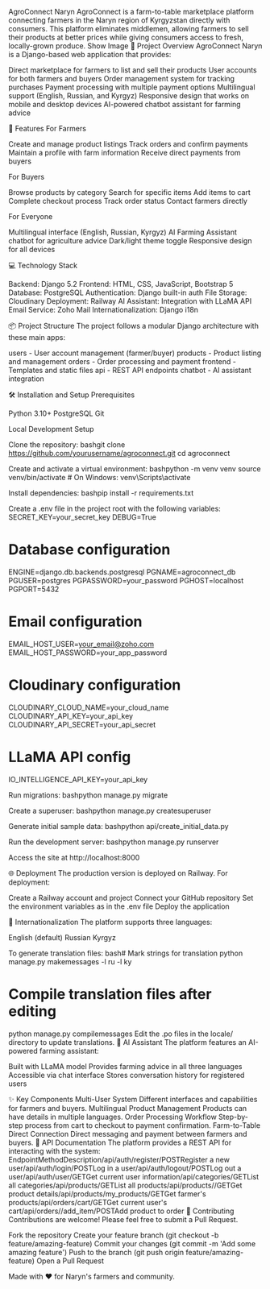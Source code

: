 AgroConnect Naryn
AgroConnect is a farm-to-table marketplace platform connecting farmers in the Naryn region of Kyrgyzstan directly with consumers. This platform eliminates middlemen, allowing farmers to sell their products at better prices while giving consumers access to fresh, locally-grown produce.
Show Image
🌱 Project Overview
AgroConnect Naryn is a Django-based web application that provides:

Direct marketplace for farmers to list and sell their products
User accounts for both farmers and buyers
Order management system for tracking purchases
Payment processing with multiple payment options
Multilingual support (English, Russian, and Kyrgyz)
Responsive design that works on mobile and desktop devices
AI-powered chatbot assistant for farming advice

🚀 Features
For Farmers

Create and manage product listings
Track orders and confirm payments
Maintain a profile with farm information
Receive direct payments from buyers

For Buyers

Browse products by category
Search for specific items
Add items to cart
Complete checkout process
Track order status
Contact farmers directly

For Everyone

Multilingual interface (English, Russian, Kyrgyz)
AI Farming Assistant chatbot for agriculture advice
Dark/light theme toggle
Responsive design for all devices

💻 Technology Stack

Backend: Django 5.2
Frontend: HTML, CSS, JavaScript, Bootstrap 5
Database: PostgreSQL
Authentication: Django built-in auth
File Storage: Cloudinary
Deployment: Railway
AI Assistant: Integration with LLaMA API
Email Service: Zoho Mail
Internationalization: Django i18n

📦 Project Structure
The project follows a modular Django architecture with these main apps:

users - User account management (farmer/buyer)
products - Product listing and management
orders - Order processing and payment
frontend - Templates and static files
api - REST API endpoints
chatbot - AI assistant integration

🛠️ Installation and Setup
Prerequisites

Python 3.10+
PostgreSQL
Git

Local Development Setup

Clone the repository:
bashgit clone https://github.com/yourusername/agroconnect.git
cd agroconnect

Create and activate a virtual environment:
bashpython -m venv venv
source venv/bin/activate  # On Windows: venv\Scripts\activate

Install dependencies:
bashpip install -r requirements.txt

Create a .env file in the project root with the following variables:
SECRET_KEY=your_secret_key
DEBUG=True

# Database configuration
ENGINE=django.db.backends.postgresql
PGNAME=agroconnect_db
PGUSER=postgres
PGPASSWORD=your_password
PGHOST=localhost
PGPORT=5432

# Email configuration
EMAIL_HOST_USER=your_email@zoho.com
EMAIL_HOST_PASSWORD=your_app_password

# Cloudinary configuration
CLOUDINARY_CLOUD_NAME=your_cloud_name
CLOUDINARY_API_KEY=your_api_key
CLOUDINARY_API_SECRET=your_api_secret

# LLaMA API config
IO_INTELLIGENCE_API_KEY=your_api_key

Run migrations:
bashpython manage.py migrate

Create a superuser:
bashpython manage.py createsuperuser

Generate initial sample data:
bashpython api/create_initial_data.py

Run the development server:
bashpython manage.py runserver

Access the site at http://localhost:8000

🌐 Deployment
The production version is deployed on Railway. For deployment:

Create a Railway account and project
Connect your GitHub repository
Set the environment variables as in the .env file
Deploy the application

🔄 Internationalization
The platform supports three languages:

English (default)
Russian
Kyrgyz

To generate translation files:
bash# Mark strings for translation
python manage.py makemessages -l ru -l ky

# Compile translation files after editing
python manage.py compilemessages
Edit the .po files in the locale/ directory to update translations.
🤖 AI Assistant
The platform features an AI-powered farming assistant:

Built with LLaMA model
Provides farming advice in all three languages
Accessible via chat interface
Stores conversation history for registered users

✨ Key Components
Multi-User System
Different interfaces and capabilities for farmers and buyers.
Multilingual Product Management
Products can have details in multiple languages.
Order Processing Workflow
Step-by-step process from cart to checkout to payment confirmation.
Farm-to-Table Direct Connection
Direct messaging and payment between farmers and buyers.
📄 API Documentation
The platform provides a REST API for interacting with the system:
EndpointMethodDescription/api/auth/register/POSTRegister a new user/api/auth/login/POSTLog in a user/api/auth/logout/POSTLog out a user/api/auth/user/GETGet current user information/api/categories/GETList all categories/api/products/GETList all products/api/products/<id>/GETGet product details/api/products/my_products/GETGet farmer's products/api/orders/cart/GETGet current user's cart/api/orders/<id>/add_item/POSTAdd product to order
🤝 Contributing
Contributions are welcome! Please feel free to submit a Pull Request.

Fork the repository
Create your feature branch (git checkout -b feature/amazing-feature)
Commit your changes (git commit -m 'Add some amazing feature')
Push to the branch (git push origin feature/amazing-feature)
Open a Pull Request

Made with ❤️ for Naryn's farmers and community.